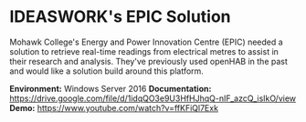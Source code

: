 # IDEASWORK's EPIC Solution

Mohawk College's Energy and Power Innovation Centre (EPIC) needed a solution to retrieve real-time readings from electrical metres to assist in their research and analysis. They've previously used openHAB in the past and would like a solution build around this platform.

**Environment:** Windows Server 2016
**Documentation:** https://drive.google.com/file/d/1idqQO3e9U3HfHJhqQ-nIF_azcQ_isIkO/view
**Demo:** https://www.youtube.com/watch?v=ffKFiQl7Exk
